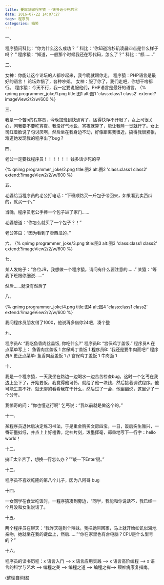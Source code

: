 ```yaml
---
title: 要嫁就嫁程序猿 --钱多话少死的早
date: 2016-07-22 14:07:27
tags: 程序员 
categories: 搞笑
---
```

一、

程序猿问科比：“你为什么这么成功？ ”
科比：“你知道洛杉矶凌晨四点是什么样子吗？ ”
程序猿：“知道，一般那个时候我还在写代码，怎么了？”
科比：“额…….”
<!-- more -->
二、

女神：你能让这个论坛的人都吵起来，我今晚就跟你走。
程序猿：PHP语言是最好的语言！
论坛炸锅了，各种吵架。
女神：服了你了，我们走吧，你想干啥都行。
程序猿：今天不行，我一定要说服他们，PHP语言是最好的语言。
{% qnimg programmer_joke/1.png title:图1  alt:图1 'class:class1 class2' extend:?imageView2/2/w/600 %}


三、

我是一个苦b的程序员，今晚加班到快通宵了，困得快睁不开眼了，女上司很关心，问我要不要吃宵夜。我没好气地说，宵夜就算了，能让我睡一觉就行了。女上司红着脸说了句讨厌啊，然后坐在我身边不动，好像距离我很近，搞得我很紧张，难道她发现我的程序出了bug？

四、

老公一定要找程序员！！！！！！
钱多话少死的早

{% qnimg programmer_joke/2.png title:图2  alt:图2 'class:class1 class2' extend:?imageView2/2/w/600 %}


五、

老婆给当程序员的老公打电话：“下班顺路买一斤包子带回来，如果看到卖西瓜的，就买一个。”

当晚，程序员老公手捧一个包子进了家门……

老婆怒道：“你怎么就买了一个包子？！”

老公答曰：“因为看到了卖西瓜的。”

六、
{% qnimg programmer_joke/3.png title:图3  alt:图3 'class:class1 class2' extend:?imageView2/2/w/600 %}



七、

某人发帖子：“各位JR，我想做一个程序猿，请问有什么要注意的……”
某猿：“等我下班跟你细说……”

然后……就没有然后了

八、

{% qnimg programmer_joke/4.png title:图4  alt:图4 'class:class1 class2' extend:?imageView2/2/w/600 %}


我问程序员朋友借了1000，他说再多借你24吧，凑个整

九、

程序员A: “我吃鱼香肉丝盖饭, 你吃什么?”
程序员B: “宫保鸡丁盖饭.”
程序员A 在点菜单写上：
鱼香肉丝盖饭 1
宫保鸡丁盖饭 1
程序员B: “我还是要牛肉面吧!”
程序员A 更正点菜单:
鱼香肉丝盖饭 1
// 宫保鸡丁盖饭 1
牛肉面 1

十、

我是一个程序猿，一天我坐在路边一边喝水一边苦苦检查bug，这时一个乞丐在我边上坐下了，开始要饭，我觉得他可怜，就给了他一块钱，然后接着调试程序。他可能生意不好，就无聊的看看我在干什么，然后过了一会，他幽幽说，这里少了一个分号。

我惊奇的问：“你也懂这行啊” 乞丐说：“我以前就是做这个的。”



十一、

某程序员退休后决定练习书法，于是重金购买文房四宝。一日，饭后突生雅兴，一番研墨拟纸，并点上上好檀香。定神片刻，泼墨挥毫，郑重地写下一行字：hello world！

十二、

搞IT太辛苦了，想换一行怎么办？”“敲一下Enter键。”

十三、

程序员不喜欢乾隆的第八个儿子，因为八阿哥 bug

十四、

一女同学在食堂吃饭时，一程序猿凑到旁边，“同学，我能和你说话不，我已经一个月没和女生说话了。

十五、

两个程序员在聊天：“我昨天碰到个辣妹。我把她带回家，马上就开始如饥似渴地亲吻，她就坐在我的键盘上，然后……”“你在家里也有台电脑？CPU是什么型号的？”

十六、

程序员的读书历程：x 语言入门 —> x 语言应用实践 —> x 语言高阶编程 —> x 语言的科学与艺术 —> 编程之美 —> 编程之道 —> 编程之禅—> 颈椎病康复指南。

(整理自网络)